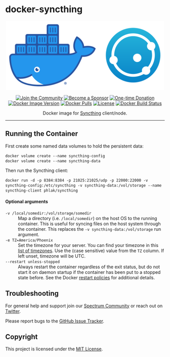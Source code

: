 docker-syncthing
================

<p align="center">
    <img src="docker-syncthing.png" alt="Docker Syncthing" width="500">
<p>

<p align="center">
    <a href="https://github.com/PHLAK/docker-syncthing/discussions"><img src="https://img.shields.io/badge/Join_the-Community-7b16ff.svg?style=for-the-badge" alt="Join the Community"></a>
    <a href="https://github.com/users/PHLAK/sponsorship"><img src="https://img.shields.io/badge/Become_a-Sponsor-cc4195.svg?style=for-the-badge" alt="Become a Sponsor"></a>
    <a href="https://paypal.me/ChrisKankiewicz"><img src="https://img.shields.io/badge/Make_a-Donation-006bb6.svg?style=for-the-badge" alt="One-time Donation"></a>
    <br>
    <a href="https://hub.docker.com/repository/docker/phlak/syncthing/tags"><img alt="Docker Image Version" src="https://img.shields.io/docker/v/phlak/syncthing?style=flat-square&sort=semver"></a>
    <a href="https://hub.docker.com/repository/docker/phlak/syncthing"><img alt="Docker Pulls" src="https://img.shields.io/docker/pulls/phlak/syncthing?style=flat-square"></a>
    <a href="https://github.com/PHLAK/docker-syncthing/blob/master/LICENSE"><img src="https://img.shields.io/github/license/PHLAK/docker-syncthing?style=flat-square" alt="License"></a>
    <a href="https://hub.docker.com/repository/docker/phlak/syncthing/builds"><img alt="Docker Build Status" src="https://img.shields.io/docker/build/phlak/syncthing?style=flat-square"></a>
</p>

<p align="center">
    Docker image for <a href="https://syncthing.net">Syncthing</a> client/node.
</p>

---

Running the Container
---------------------

First create some named data volumes to hold the persistent data:

    docker volume create --name syncthing-config
    docker volume create --name syncthing-data

Then run the Syncthing client:

    docker run -d -p 8384:8384 -p 21025:21025/udp -p 22000:22000 -v syncthing-config:/etc/syncthing -v syncthing-data:/vol/storage --name syncthing-client phlak/syncthing

#### Optional arguments

<dl>
  <dt><code>-v /local/somedir:/vol/storage/somedir</code></dt>
  <dd>Map a directory (i.e. <code>/local/somedir</code>) on the host OS to the running container.  This is useful for syncing files on the host system through the container. This replaces the <code>-v syncthing-data:/vol/storage</code> run argument.</dd>

  <dt><code>-e TZ=America/Phoenix</code></dt>
  <dd>Set the timezone for your server. You can find your timezone in this <a href="https://goo.gl/uy1J6q">list of timezones</a>. Use the (case sensitive) value from the <code>TZ</code> column. If left unset, timezone will be UTC.</dd>

  <dt><code>--restart unless-stopped</code></dt>
  <dd>Always restart the container regardless of the exit status, but do not start it on daemon startup if the container has been put to a stopped state before. See the Docker <a href="https://goo.gl/Y0dlDH">restart policies</a> for additional details.</dd>
</dl>

Troubleshooting
---------------

For general help and support join our [Spectrum Community](https://spectrum.chat/phlaknet) or reach out on [Twitter](https://twitter.com/PHLAK).

Please report bugs to the [GitHub Issue Tracker](https://github.com/PHLAK/docker-syncthing/issues).

Copyright
---------

This project is licensed under the [MIT License](https://github.com/PHLAK/docker-syncthing/blob/master/LICENSE).
